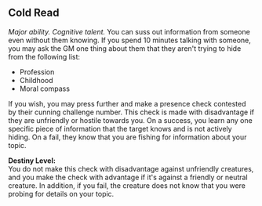 ## Cold Read

_Major ability. Cognitive talent._
You can suss out information from someone even without them knowing. If you spend 10 minutes talking with someone, you may ask the GM one thing about them that they aren't trying to hide from the following list:

- Profession
- Childhood
- Moral compass

If you wish, you may press further and make a presence check contested by their cunning challenge number. This check is made with disadvantage if they are unfriendly or hostile towards you. On a success, you learn any one specific piece of information that the target knows and is not actively hiding. On a fail, they know that you are fishing for information about your topic.

**Destiny Level:**  
You do not make this check with disadvantage against unfriendly creatures, and you make the check with advantage if it's against a friendly or neutral creature. In addition, if you fail, the creature does not know that you were probing for details on your topic.
